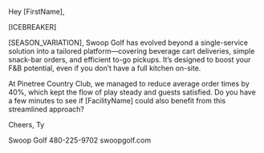 Hey [FirstName],

[ICEBREAKER]

[SEASON_VARIATION], Swoop Golf has evolved beyond a single-service solution into a tailored platform—covering beverage cart deliveries, simple snack-bar orders, and efficient to-go pickups. It’s designed to boost your F&B potential, even if you don’t have a full kitchen on-site.

At Pinetree Country Club, we managed to reduce average order times by 40%, which kept the flow of play steady and guests satisfied. Do you have a few minutes to see if [FacilityName] could also benefit from this streamlined approach?

Cheers,
Ty

Swoop Golf
480-225-9702
swoopgolf.com
